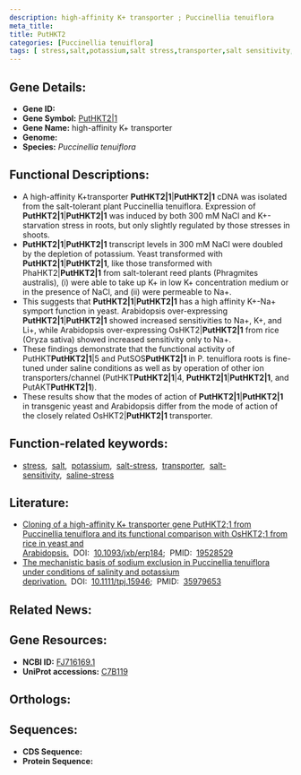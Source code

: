 ```yaml
---
description: high-affinity K+ transporter ; Puccinellia tenuiflora
meta_title:
title: PutHKT2
categories: [Puccinellia tenuiflora]
tags: [ stress,salt,potassium,salt stress,transporter,salt sensitivity,saline stress ]
---
```


## Gene Details:
- **Gene ID:** []()
- **Gene Symbol:** <u>PutHKT2|1</u>
- **Gene Name:** high-affinity K+ transporter
- **Genome:** []()
- **Species:** *Puccinellia tenuiflora*

## Functional Descriptions:
   - A high-affinity K+transporter **PutHKT2|1**|**PutHKT2|1** cDNA was isolated from the salt-tolerant plant Puccinellia tenuiflora. Expression of **PutHKT2|1**|**PutHKT2|1** was induced by both 300 mM NaCl and K+-starvation stress in roots, but only slightly regulated by those stresses in shoots.
   - **PutHKT2|1**|**PutHKT2|1** transcript levels in 300 mM NaCl were doubled by the depletion of potassium. Yeast transformed with **PutHKT2|1**|**PutHKT2|1**, like those transformed with PhaHKT2|**PutHKT2|1** from salt-tolerant reed plants (Phragmites australis), (i) were able to take up K+ in low K+ concentration medium or in the presence of NaCl, and (ii) were permeable to Na+.
   - This suggests that **PutHKT2|1**|**PutHKT2|1** has a high affinity K+-Na+ symport function in yeast. Arabidopsis over-expressing **PutHKT2|1**|**PutHKT2|1** showed increased sensitivities to Na+, K+, and Li+, while Arabidopsis over-expressing OsHKT2|**PutHKT2|1** from rice (Oryza sativa) showed increased sensitivity only to Na+.
   - These findings demonstrate that the functional activity of PutHKT**PutHKT2|1**|5 and PutSOS**PutHKT2|1** in P. tenuiflora roots is fine-tuned under saline conditions as well as by operation of other ion transporters/channel (PutHKT**PutHKT2|1**|4, **PutHKT2|1**|**PutHKT2|1**, and PutAKT**PutHKT2|1**).
   - These results show that the modes of action of **PutHKT2|1**|**PutHKT2|1** in transgenic yeast and Arabidopsis differ from the mode of action of the closely related OsHKT2|**PutHKT2|1** transporter.

## Function-related keywords:
   - [stress](/tags/stress/),&nbsp;&nbsp;[salt](/tags/salt/),&nbsp;&nbsp;[potassium](/tags/potassium/),&nbsp;&nbsp;[salt-stress](/tags/salt-stress/),&nbsp;&nbsp;[transporter](/tags/transporter/),&nbsp;&nbsp;[salt-sensitivity](/tags/salt-sensitivity/),&nbsp;&nbsp;[saline-stress](/tags/saline-stress/)

## Literature:
   - [Cloning of a high-affinity K+ transporter gene PutHKT2;1 from Puccinellia tenuiflora and its functional comparison with OsHKT2;1 from rice in yeast and Arabidopsis.](https://doi.org/10.1093/jxb/erp184)&nbsp;&nbsp;DOI:&nbsp;&nbsp;[10.1093/jxb/erp184](https://doi.org/10.1093/jxb/erp184);&nbsp;&nbsp;PMID:&nbsp;&nbsp;[19528529](https://pubmed.ncbi.nlm.nih.gov/19528529/)
   - [The mechanistic basis of sodium exclusion in Puccinellia tenuiflora under conditions of salinity and potassium deprivation.](https://doi.org/10.1111/tpj.15946)&nbsp;&nbsp;DOI:&nbsp;&nbsp;[10.1111/tpj.15946](https://doi.org/10.1111/tpj.15946);&nbsp;&nbsp;PMID:&nbsp;&nbsp;[35979653](https://pubmed.ncbi.nlm.nih.gov/35979653/)

## Related News:

## Gene Resources:
- **NCBI ID:**  [FJ716169.1](https://www.ncbi.nlm.nih.gov/gene/?term=FJ716169.1)
- **UniProt accessions:**  [C7B119](https://www.uniprot.org/uniprotkb/C7B119/entry)

## Orthologs:

## Sequences:
- **CDS Sequence:**
- **Protein Sequence:**
